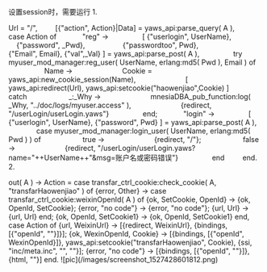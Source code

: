 设置session时，需要运行
1.

Url = "/",
        [{"action", Action}|Data] = yaws_api:parse_query( A ),
        case Action of
            "reg" ->
                [ {"userlogin", UserName},
                  {"password", _Pwd},
                  {"passwordtoo", Pwd},
                  {"Email", Email},
{"val",_Val} ] = yaws_api:parse_post( A ),
                try myuser_mod_manager:reg_user( UserName, erlang:md5( Pwd ), Email ) of
                    Name ->
                        Cookie = yaws_api:new_cookie_session(Name),
                        [ yaws_api:redirect(Url), yaws_api:setcookie("haowenjiao",Cookie) ]
                catch
                    _:_Why ->
                        mnesiaDBA_pub_function:log( _Why, "../doc/logs/myuser.access" ),
                        {redirect, "/userLogin/userLogin.yaws"}
                end;
            "login" ->
                [ {"userlogin", UserName}, {"password", Pwd} ] = yaws_api:parse_post( A ),
                case myuser_mod_manager:login_user( UserName, erlang:md5( Pwd ) ) of
                    true ->
                        {redirect, "/"};
                    false ->
                        {redirect, "/userLogin/userLogin.yaws?name="++UserName++"&msg=账户名或密码错误"}
                end
        end.
2.

<erl>
out( A ) ->
Action =
case transfar_ctrl_cookie:check_cookie( A, "transfarHaowenjiao" ) of
{error, Other} ->
case transfar_ctrl_cookie:weixinOpenId( A ) of
{ok, SetCookie, OpenId} -> {ok, OpenId, SetCookie};
{error, "no code"} -> {error, "no code"};
{url, Url} -> {url, Url}
end;
{ok, OpenId, SetCookie1} ->
{ok, OpenId, SetCookie1}
end,
case Action of
{url, WeixinUrl} -> [{redirect, WeixinUrl}, {bindings, [{"openId", ""}]}];
{ok, WexinOpenId, Cookie} -> [{bindings, [{"openId", WexinOpenId}]}, yaws_api:setcookie("transfarHaowenjiao", Cookie), {ssi, "inc/meta.inc", "", ""}];
{error, "no code"} -> [{bindings, [{"openId", ""}]}, {html, "<script type=\"text/javascript\">window.location='error.yaws?action=OAuthError'</script>"}]
end.
</erl>
![pic](/images/screenshot_1527428601812.png)

